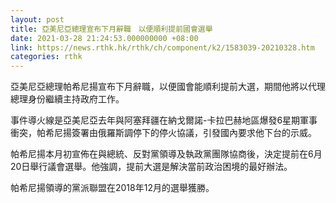 ```yaml
---
layout: post
title: 亞美尼亞總理宣布下月辭職　以便順利提前國會選舉
date: 2021-03-28 21:24:53.000000000 +08:00
link: https://news.rthk.hk/rthk/ch/component/k2/1583039-20210328.htm
categories: rthk
---
```


亞美尼亞總理帕希尼揚宣布下月辭職，以便國會能順利提前大選，期間他將以代理總理身份繼續主持政府工作。

事件導火線是亞美尼亞去年與阿塞拜疆在納戈爾諾-卡拉巴赫地區爆發6星期軍事衝突，帕希尼揚簽署由俄羅斯調停下的停火協議，引發國內要求他下台的示威。

帕希尼揚本月初宣佈在與總統、反對黨領導及執政黨團隊協商後，決定提前在6月20日舉行議會選舉。他強調，提前大選是解決當前政治困境的最好辦法。

帕希尼揚領導的黨派聯盟在2018年12月的選舉獲勝。
